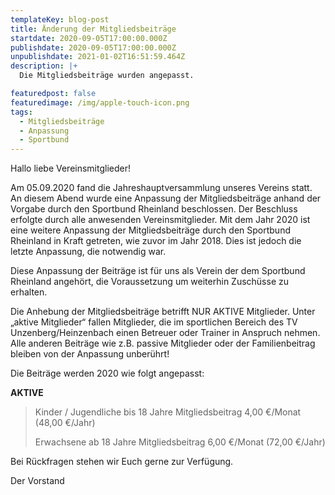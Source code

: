 ```yaml
---
templateKey: blog-post
title: Änderung der Mitgliedsbeiträge
startdate: 2020-09-05T17:00:00.000Z
publishdate: 2020-09-05T17:00:00.000Z
unpublishdate: 2021-01-02T16:51:59.464Z
description: |+
  Die Mitgliedsbeiträge wurden angepasst.

featuredpost: false
featuredimage: /img/apple-touch-icon.png
tags:
  - Mitgliedsbeiträge
  - Anpassung
  - Sportbund
---
```

Hallo liebe Vereinsmitglieder! 

Am 05.09.2020 fand die Jahreshauptversammlung unseres Vereins statt. An diesem Abend wurde eine Anpassung der Mitgliedsbeiträge anhand der Vorgabe durch den Sportbund Rheinland beschlossen. Der Beschluss erfolgte durch alle anwesenden Vereinsmitglieder. Mit dem Jahr 2020 ist eine weitere Anpassung der Mitgliedsbeiträge durch den Sportbund Rheinland in Kraft getreten, wie zuvor im Jahr 2018. Dies ist jedoch die letzte Anpassung, die notwendig war.

Diese Anpassung der Beiträge ist für uns als Verein der dem Sportbund Rheinland angehört, die Voraussetzung um weiterhin Zuschüsse zu erhalten.

Die Anhebung der Mitgliedsbeiträge betrifft NUR AKTIVE Mitglieder. Unter „aktive Mitglieder“ fallen Mitglieder, die im sportlichen Bereich des TV Unzenberg/Heinzenbach einen Betreuer oder Trainer in Anspruch nehmen. Alle anderen Beiträge wie z.B. passive Mitglieder oder der Familienbeitrag bleiben von der Anpassung unberührt!

Die Beiträge werden 2020 wie folgt angepasst:

**AKTIVE** 

> Kinder / Jugendliche bis 18 Jahre Mitgliedsbeitrag 4,00 €/Monat (48,00 €/Jahr) 
>
> Erwachsene ab 18 Jahre Mitgliedsbeitrag 6,00 €/Monat (72,00 €/Jahr)

Bei Rückfragen stehen wir Euch gerne zur Verfügung. 

Der Vorstand